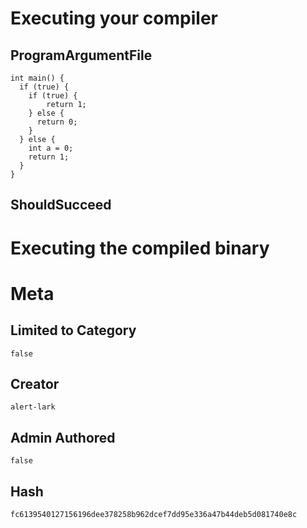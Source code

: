# Executing your compiler

## ProgramArgumentFile

```
int main() {
  if (true) {
    if (true) {
        return 1;
    } else {
      return 0;
    }
  } else {
    int a = 0;
    return 1;
  }
}
```

## ShouldSucceed

# Executing the compiled binary

# Meta

## Limited to Category

```
false
```

## Creator

```
alert-lark
```

## Admin Authored

```
false
```

## Hash

```
fc6139540127156196dee378258b962dcef7dd95e336a47b44deb5d081740e8c
```
